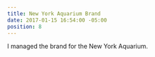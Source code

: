 ```yaml
---
title: New York Aquarium Brand
date: 2017-01-15 16:54:00 -05:00
position: 8
---
```


I managed the brand for the New York Aquarium.